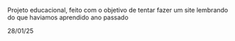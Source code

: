 Projeto educacional, feito com o objetivo de tentar fazer um site lembrando do que haviamos aprendido ano passado

28/01/25
